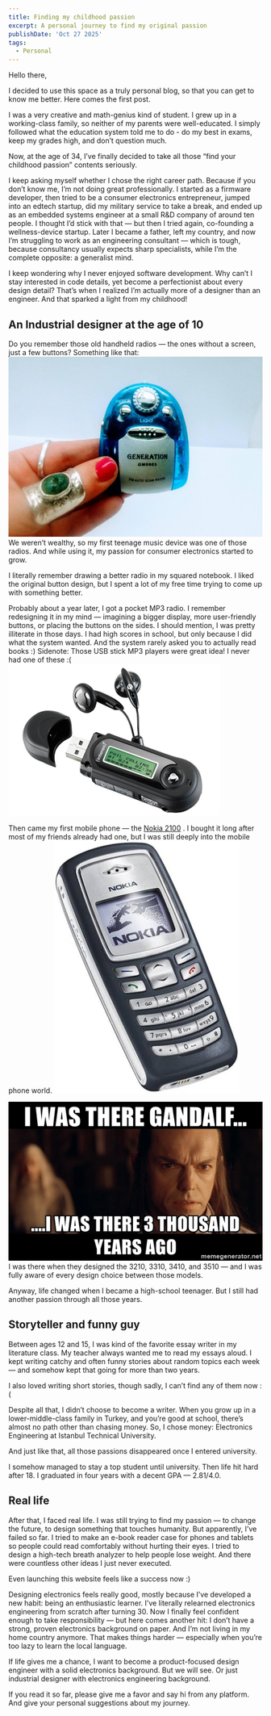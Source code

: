 ```yaml
---
title: Finding my childhood passion
excerpt: A personal journey to find my original passion
publishDate: 'Oct 27 2025'
tags:
  - Personal
---
```


Hello there,

I decided to use this space as a truly personal blog, so that you can get to know me better. Here comes the first post.

I was a very creative and math-genius kind of student. I grew up in a working-class family, so neither of my parents were well-educated. I simply followed what the education system told me to do - do my best in exams, keep my grades high, and don’t question much.

Now, at the age of 34, I’ve finally decided to take all those “find your childhood passion” contents seriously.

I keep asking myself whether I chose the right career path. Because if you don’t know me, I’m not doing great professionally. I started as a firmware developer, then tried to be a consumer electronics entrepreneur, jumped into an edtech startup, did my military service to take a break, and ended up as an embedded systems engineer at a small R&D company of around ten people. I thought I’d stick with that — but then I tried again, co-founding a wellness-device startup. Later I became a father, left my country, and now I’m struggling to work as an engineering consultant — which is tough, because consultancy usually expects sharp specialists, while I’m the complete opposite: a generalist mind.

I keep wondering why I never enjoyed software development. Why can’t I stay interested in code details, yet become a perfectionist about every design detail? That’s when I realized I’m actually more of a designer than an engineer. And that sparked a light from my childhood!

## An Industrial designer at the age of 10

Do you remember those old handheld radios — the ones without a screen, just a few buttons? Something like that:
![handheld radio](image.png)
We weren’t wealthy, so my first teenage music device was one of those radios. And while using it, my passion for consumer electronics started to grow.

I literally remember drawing a better radio in my squared notebook. I liked the original button design, but I spent a lot of my free time trying to come up with something better.

Probably about a year later, I got a pocket MP3 radio. I remember redesigning it in my mind — imagining a bigger display, more user-friendly buttons, or placing the buttons on the sides. I should mention, I was pretty illiterate in those days. I had high scores in school, but only because I did what the system wanted. And the system rarely asked you to actually read books :)
Sidenote: Those USB stick MP3 players were great idea! I never had one of these :(
![usb stick mp3 player](image-1.png)

Then came my first mobile phone — the [Nokia 2100](https://en.wikipedia.org/wiki/Nokia_2100) . I bought it long after most of my friends already had one, but I was still deeply into the mobile phone world.
![Nokia 2100](nokia-2100.png)

![I was there gandalf](image-2.png)
I was there when they designed the 3210, 3310, 3410, and 3510 — and I was fully aware of every design choice between those models.

Anyway, life changed when I became a high-school teenager. But I still had another passion through all those years.

## Storyteller and funny guy

Between ages 12 and 15, I was kind of the favorite essay writer in my literature class. My teacher always wanted me to read my essays aloud. I kept writing catchy and often funny stories about random topics each week — and somehow kept that going for more than two years.

I also loved writing short stories, though sadly, I can’t find any of them now :(

Despite all that, I didn’t choose to become a writer. When you grow up in a lower-middle-class family in Turkey, and you’re good at school, there’s almost no path other than chasing money. So, I chose money: Electronics Engineering at Istanbul Technical University.

And just like that, all those passions disappeared once I entered university.

I somehow managed to stay a top student until university. Then life hit hard after 18.
I graduated in four years with a decent GPA — 2.81/4.0.

## Real life

After that, I faced real life. I was still trying to find my passion — to change the future, to design something that touches humanity. But apparently, I’ve failed so far. I tried to make an e-book reader case for phones and tablets so people could read comfortably without hurting their eyes. I tried to design a high-tech breath analyzer to help people lose weight. And there were countless other ideas I just never executed.

Even launching this website feels like a success now :)

Designing electronics feels really good, mostly because I’ve developed a new habit: being an enthusiastic learner. I’ve literally relearned electronics engineering from scratch after turning 30. Now I finally feel confident enough to take responsibility — but here comes another hit: I don’t have a strong, proven electronics background on paper. And I’m not living in my home country anymore. That makes things harder — especially when you’re too lazy to learn the local language.

If life gives me a chance, I want to become a product-focused design engineer with a solid electronics background. But we will see. Or just industrial designer with electronics engineering background.

If you read it so far, please give me a favor and say hi from any platform. And give your personal suggestions about my journey.
